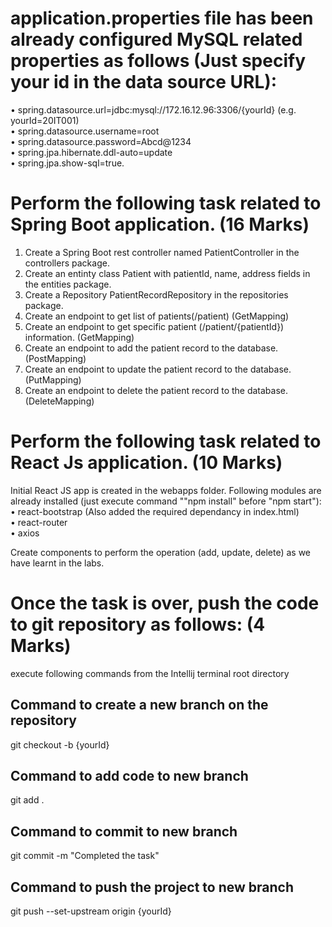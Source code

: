 # application.properties file has been already configured MySQL related properties as follows (Just specify your id in the data source URL):
•	spring.datasource.url=jdbc:mysql://172.16.12.96:3306/{yourId} (e.g. yourId=20IT001)  
•	spring.datasource.username=root  
•	spring.datasource.password=Abcd@1234  
•	spring.jpa.hibernate.ddl-auto=update  
•	spring.jpa.show-sql=true.

# Perform the following task related to Spring Boot application. (16 Marks)
1.	Create a Spring Boot rest controller named PatientController in the controllers package.
2.	Create an entinty class Patient with patientId, name, address fields in the entities package.
3.	Create a Repository PatientRecordRepository in the repositories package.
4.	Create an endpoint to get list of patients(/patient) (GetMapping)
5.	Create an endpoint to get specific patient (/patient/{patientId}) information. (GetMapping)
6.	Create an endpoint to add the patient record to the database. (PostMapping)
7.	Create an endpoint to update the patient record to the database. (PutMapping)
8.	Create an endpoint to delete the patient record to the database. (DeleteMapping)

# Perform the following task related to React Js application. (10 Marks)
Initial React JS app is created in the webapps folder. Following modules are already installed (just execute command ""npm install" before "npm start"):  
•	react-bootstrap (Also added the required dependancy in index.html)  
•	react-router  
•	axios  

Create components to perform the operation (add, update, delete) as we have learnt in the labs.
# Once the task is over, push the code to git repository as follows: (4 Marks)
execute following commands from the Intellij terminal root directory
## Command to create a new branch on the repository
git checkout -b {yourId} 
## Command to add code to new branch
git add .
## Command to commit to new branch
git commit -m "Completed the task"
## Command to push the project to new branch
git push --set-upstream origin {yourId}
